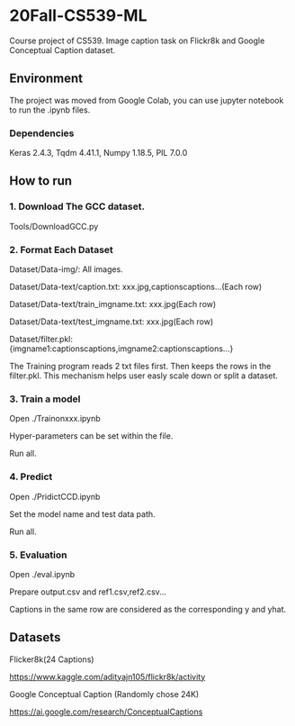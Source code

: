# 20Fall-CS539-ML
Course project of CS539. Image caption task on Flickr8k and Google Conceptual Caption dataset.
## Environment
The project was moved from Google Colab, you can use jupyter notebook to run the .ipynb files. 
### Dependencies
Keras 2.4.3, Tqdm 4.41.1, Numpy 1.18.5, PIL 7.0.0

## How to run
### 1. Download The GCC dataset.

Tools/DownloadGCC.py

### 2. Format Each Dataset
Dataset/Data-img/:                    All images.

Dataset/Data-text/caption.txt:        xxx.jpg,captionscaptions...(Each row)

Dataset/Data-text/train_imgname.txt:  xxx.jpg(Each row)

Dataset/Data-text/test_imgname.txt:   xxx.jpg(Each row)

Dataset/filter.pkl:                   {imgname1:captionscaptions,imgname2:captionscaptions...}

The Training program reads 2 txt files first. Then keeps the rows in the filter.pkl. This mechanism helps user easly scale down or split a dataset.

### 3. Train a model
Open ./Trainonxxx.ipynb

Hyper-parameters can be set within the file.

Run all.

### 4. Predict
Open ./PridictCCD.ipynb

Set the model name and test data path.

Run all.

### 5. Evaluation
Open ./eval.ipynb

Prepare output.csv and ref1.csv,ref2.csv...

Captions in the same row are considered as the corresponding y and yhat.

## Datasets
Flicker8k(24 Captions)

https://www.kaggle.com/adityajn105/flickr8k/activity

Google Conceptual Caption (Randomly chose 24K)

https://ai.google.com/research/ConceptualCaptions
